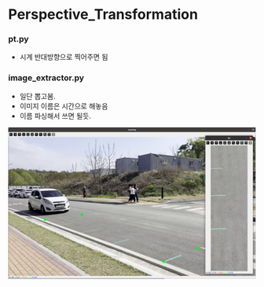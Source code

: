 # Perspective_Transformation



### pt.py

* 시계 반대방향으로 찍어주면 됨


### image_extractor.py

* 일단 뽑고봄.
* 이미지 이름은 시간으로 해놓음
* 이름 파싱해서 쓰면 될듯.


![1715567855992](image/README/1715567855992.png)

